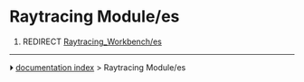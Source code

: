 # Raytracing Module/es
1.  REDIRECT [Raytracing_Workbench/es](Raytracing_Workbench/es.md)



---
⏵ [documentation index](../README.md) > Raytracing Module/es
